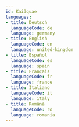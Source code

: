```yaml
---
id: Kai3quae
languages:
- title: Deutsch
  languageCode: de
  language: germany
- title: English
  languageCode: en
  language: united-kingdom
- title: Español
  languageCode: es
  language: spain
- title: Français
  languageCode: fr
  language: france
- title: Italiano
  languageCode: it
  language: italy
- title: Română
  languageCode: ro
  language: romania
---
```

